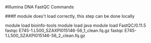 #Illumina DNA FastQC Commands

###If module does't load correctly, this step can be done locally

module load bioinfo-tools
module load java
module load FastQC/0.11.5
fastqc E745-1.L500_SZAXPI015146-56_1_clean.fq.gz
fastqc E745-1.L500_SZAXPI015146-56_2_clean.fq.gz
